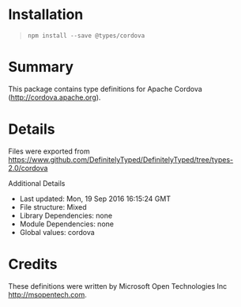 # Installation
> `npm install --save @types/cordova`

# Summary
This package contains type definitions for Apache Cordova (http://cordova.apache.org).

# Details
Files were exported from https://www.github.com/DefinitelyTyped/DefinitelyTyped/tree/types-2.0/cordova

Additional Details
 * Last updated: Mon, 19 Sep 2016 16:15:24 GMT
 * File structure: Mixed
 * Library Dependencies: none
 * Module Dependencies: none
 * Global values: cordova

# Credits
These definitions were written by Microsoft Open Technologies Inc <http://msopentech.com>.
